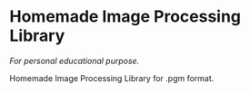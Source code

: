 # Homemade Image Processing Library

*For personal educational purpose.*

Homemade Image Processing Library for .pgm format.
